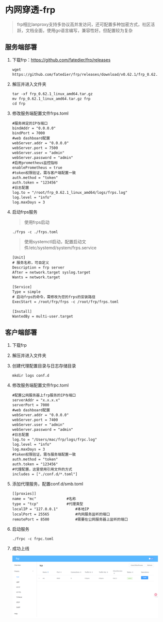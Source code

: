 # 内网穿透-frp

> frp相比lanproxy支持多协议高并发访问，还可配置多种加密方式，社区活跃，文档全面，使用go语言编写，兼容性好。但配置较为复杂

## 服务端部署

1. 下载frp：https://github.com/fatedier/frp/releases

   ```
   wget https://github.com/fatedier/frp/releases/download/v0.62.1/frp_0.62.1_linux_amd64.tar.gz
   ```

2. 解压并进入文件夹

   ```
   tar -xf frp_0.62.1_linux_amd64.tar.gz
   mv frp_0.62.1_linux_amd64.tar.gz frp
   cd frp
   ```

3. 修改服务端配置文件frps.toml

   ```
   #服务绑定的IP与端口
   bindAddr = "0.0.0.0"
   bindPort = 7000
   #web dashboard配置
   webServer.addr = "0.0.0.0"
   webServer.port = 7500
   webServer.user = "admin"
   webServer.password = "admin"
   #启用prometheus监控指标
   enablePrometheus = true
   #token权限验证，需与客户端配置一致
   auth.method = "token"
   auth.token = "123456"
   #日志配置
   log.to = "/root/frp_0.62.1_linux_amd64/logs/frps.log"
   log.level = "info"
   log.maxDays = 3
   ```

4. 启动frps服务

   > 使用frps启动

   ```
   ./frps -c ./frps.toml
   ```

   > 使用systemctl启动，配置启动文件/etc/systemd/system/frps.service

   ```
   [Unit]
   # 服务名称，可自定义
   Description = frp server
   After = network.target syslog.target
   Wants = network.target
   
   [Service]
   Type = simple
   # 启动frps的命令，需修改为您的frps的安装路径
   ExecStart = /root/frp/frps -c /root/frp/frps.toml
   
   [Install]
   WantedBy = multi-user.target
   ```

## 客户端部署

1. 下载frp

2. 解压并进入文件夹

3. 创建代理配置目录与日志存储目录

   ```
   mkdir logs conf.d
   ```

4. 修改服务端配置文件frpc.toml

   ```
   #配置公网服务器上frp服务的IP与端口
   serverAddr = "x.x.x.x"
   serverPort = 7000
   #web dashboard配置
   webServer.addr = "0.0.0.0"
   webServer.port = 7400
   webServer.user = "admin"
   webServer.password = "admin"
   #日志配置
   log.to = "/Users/mac/frp/logs/frpc.log"
   log.level = "info"
   log.maxDays = 3
   #token权限验证，需与服务端配置一致
   auth.method = "token"
   auth.token = "123456"
   #代理配置，这里使用引用文件的方式
   includes = ["./conf.d/*.toml"]
   ```

5. 添加代理服务，配置conf.d/smb.toml

   ```
   [[proxies]]
   name = "mc"				#名称
   type = "tcp"				#代理类型
   localIP = "127.0.0.1"		#本地IP
   localPort = 25565			#内网服务监听的端口
   remotePort = 8500			#需要在公网服务器上监听的端口
   ```

6. 启动服务

   ```
   ./frpc -c frpc.toml
   ```

7. 成功上线

   ![](../../.vuepress/public/images/image-20250521163516821.png)